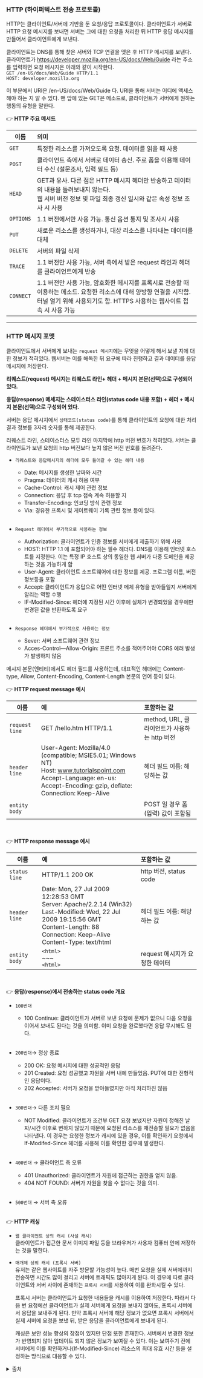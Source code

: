 ### HTTP (하이퍼텍스트 전송 프로토콜)

HTTP는 클라이언트/서버에 기반을 둔 요청/응답 프로토콜이다. 클라이언트가 서버로 HTTP 요청 메시지를 보내면 서버는 그에 대한 요청을 처리한 뒤 HTTP 응답 메시지를 만들어서 클라이언트에게 보낸다.

클라이언트는 DNS를 통해 찾은 서버와 TCP 연결을 맺은 후 HTTP 메시지를 보낸다. 클라이언트가 https://developer.mozilla.org/en-US/docs/Web/Guide 라는 주소를 입력하면 요청 메시지은 아래와 같이 시작한다.<br>
`GET /en-US/docs/Web/Guide HTTP/1.1`<br>
`HOST: developer.mozilla.org `
<br>

이 부분에서 URI은 /en-US/docs/Web/Guide 다. URI을 통해 서버는 어디에 액세스 해야 하는 지 알 수 있다. 맨 앞에 있는 GET은 메소드로, 클라이언트가 서버에게 원하는 행동의 유형을 말한다.

👉 **HTTP 주요 메서드**

| 이름 | 의미 |
|---|:---|
| `GET` | 특정한 리소스를 가져오도록 요청. 데이터를 읽을 때 사용 | 
| `POST` | 클라이언트 측에서 서버로 데이터 송신. 주로 폼을 이용해 데이터 수신 (설문조사, 입력 필드 등)| 
| `HEAD` | GET과 유사. 다른 점은 HTTP 메시지 헤더만 반송하고 데이터의 내용을 돌려보내지 않는다. <br>웹 서버 버전 정보 및 파일 최종 갱신 일시와 같은 속성 정보 조사 시 사용 | 
| `OPTIONS` | 1.1 버전에서만 사용 가능. 통신 옵션 통지 및 조사시 사용 | 
| `PUT` | 새로운 리소스를 생성하거나, 대상 리소스를 나타내는 데이터를 대체 | 
| `DELETE` | 서버의 파일 삭제 | 
| `TRACE` | 1.1 버전만 사용 가능, 서버 측에서 받은 request 라인과 헤더를 클라이언트에게 반송 | 
| `CONNECT` | 1.1 버전만 사용 가능, 암호화한 메시지를 프록시로 전송할 때 이용하는 메소드. 요청한 리소스에 대해 양방향 연결을 시작함. <br>터널 열기 위해 사용되기도 함. HTTPS 사용하는 웹사이트 접속 시 사용 가능 | 
---
### HTTP 메시지 포맷

클라이언트에서 서버에게 보내는 `request 메시지`에는 무엇을 어떻게 해서 보낼 지에 대한 정보가 적혀있다. 웹서버는 이를 해독한 뒤 요구에 따라 진행하고 결과 데이터를 응답 메시지에 저장한다.

**리퀘스트(request) 메시지는 리퀘스트 라인+ 헤더 + 메시지 본문(선택)으로 구성되어 있다.**

**응답(response) 메세지는 스테이스터스 라인(status code 내용 포함) + 헤더 + 메시지 본문(선택)으로 구성되어 있다.**

서버는 응답 메시지에서 `상태코드(status code)`를 통해 클라이언트의 요청에 대한 처리 결과 정보를 3자리 숫자를 통해 제공한다. <br>

리퀘스트 라인, 스테이스터스 모두 라인 마지막에 http 버전 번호가 적혀있다. 서버는 클라이언트가 보낸 요청의 http 버전보다 높지 않은 버전 번호를 돌려준다.

- `리퀘스트와 응답메시지의 헤더에 모두 들어갈 수 있는 헤더 내용` 
    - Date: 메시지를 생성한 날짜와 시간 
    - Pragma: 데이터의 캐시 허용 여부
    - Cache-Control: 캐시 제어 관련 정보
    - Connection: 응답 후 tcp 접속 계속 허용할 지
    - Transfer-Encoding: 인코딩 방식 관련 정보
    - Via: 경유한 프록시 및 게이트웨이 기록 관련 정보 등이 있다.
<br><br>

- `Request 헤더에서 부가적으로 사용하는 정보`
    - Authorization: 클라이언트가 인증 정보를 서버에게 제출하기 위해 사용
    - HOST: HTTP 1.1 에 포함되어야 하는 필수 헤더다. DNS를 이용해 인터넷 호스트를 지정한다. 이는 특정 IP 호스트 상의 동일한 웹 서버가 다중 도메인을 제공하는 것을 가능하게 함
    - User-Agent: 클라이언트 소프트웨어에 대한 정보를 제공. 프로그램 이름, 버전 정보등을 포함
    - Accept: 클라이언트가 응답으로 어떤 인터넷 메체 유형을 받아들일지 서버에게 알리는 역할 수행
    - IF-Modified-Since: 헤더에 지정된 시간 이후에 실체가 변경되었을 경우에만 변경된 값을 반환하도록 요구
<br><br>

- `Response 헤더에서 부가적으로 사용하는 정보`
    - Sever: 서버 소프트웨어 관련 정보
    - Acces-Control—Allow-Origin: 프론트 주소를 적어주어야 CORS 에러 발생가 발생하지 않음

메시지 본문(엔티티)에서도 헤더 필드를 사용하는데, 대표적인 헤더에는 Content-type, Allow, Content-Encoding, Content-Length 본문의 언어 등이 있다.

👉 **HTTP request message 예시**

| 이름 | 예 | 포함하는 값 |
|---|:---|:---|
| `request line` | GET /hello.htm HTTP/1.1| method, URL, 클라이언트가 사용하는 http 버전
| `header line` | User-Agent: Mozilla/4.0 (compatible; MSIE5.01; Windows NT)<br>Host: www.tutorialspoint.com<br>Accept-Language: en-us:<br>Accept-Encoding: gzip, deflate:<br>Connection: Keep-Alive | 헤더 필드 이름: 해당하는 값
| `entity body` | | POST 일 경우 폼(입력) 값이 포함됨 |
<br>

👉 **HTTP response message 예시**

| 이름 | 예 | 포함하는 값 |
|---|:---|:---|
| `status line` | HTTP/1.1 200 OK | http 버전, status code
| `header line` | Date: Mon, 27 Jul 2009 12:28:53 GMT<br>Server: Apache/2.2.14 (Win32)<br>Last-Modified: Wed, 22 Jul 2009 19:15:56 GMT<br>Content-Length: 88<br>Connection: Keep-Alive<br>Content-Type: text/html | 헤더 필드 이름: 해당하는 값
| `entity body` | `<html>`<br>~~~<br>`<html>` | request 메시지가 요청한 데이터 |
<br>


👉 **응답(response)에서 전송하는 status code 개요**

- `100번대`
    -  100 Continue: 클라이언트가 서버로 보낸 요청에 문제가 없으니 다음 요청을 이어서 보내도 된다는 것을 의미함. 이미 요청을 완료했다면 응답 무시해도 된다.
<br><br>

- `200번대`→ 정상 종료
    - 200 OK: 요청 메시지에 대한 성공적인 응답
    - 201 Created: 요청 성공했고 자원을 서버 내에 만들었음. PUT애 대한 전형적인 응답이다.
    - 202 Accepted: 서버가 요청을 받아들였지만 아직 처리하진 않음
<br><br>

- `300번대`→ 다른 조치 필요
    - NOT Modified: 클라이언트가 조건부 GET 요청 보냈지만 자원이 정해진 날짜/시간 이후로 변하지 않았기 때문에 요청된 리소스를 재전송할 필요가 없음을 나타낸다. 이 경우는 요청한 정보가 캐시에 있을 경우, 이를 확인하기 요청에서 If-Modifed-Since 헤더를 사용해 이를 확인한 경우에 발생한다.
<br><br>

- `400번대` → 클라이언트 측 오류
    - 401 Unauthorized: 클라이언트가 자원에 접근하는 권한을 얻지 않음.
    - 404 NOT FOUND: 서버가 자원을 찾을 수 없다는 것을 의미.
<br><br>

- `500번대` → 서버 측 오류
<br><br>

 👉 **HTTP 캐싱**

- `웹 클라이언트 상의 캐시 (사설 캐시)`<br>
    클라이언트가 접근한 문서 이미지 파일 등을 브라우저가 사용자 컴퓨터 안에 저장하는 것을 말한다.

- `매개체 상의 캐시 (프록시 서버)`<br>
    유저는 같은 웹사이트를 자주 방문할 가능성이 높다. 매번 요청을 실제 서버에까지 전송하면 시간도 많이 걸리고 서버에 트래픽도 많아지게 된다. 이 경우에 따로 클라이언트와 서버 사이에 존재하는 `프록시 서버`를 사용하여 이를 완화시킬 수 있다.

    프록시 서버는 클라이언트가 요청한 내용들을 캐시를 이용하여 저장한다. 따라서 다음 번 요청에선 클라이언트가 실제 서버에게 요청을 보내지 않아도, 프록시 서버에서 응답을 보내주게 된다. 만약 프록시 서버에 해당 정보가 없으면 프록시 서버에서 실제 서버에 요청을 보낸 뒤, 받은 응답을 클라이언트에게 보내게 된다.

    캐싱은 보안 성능 향상의 장점이 있지만 단점 또한 존재한다. 서버에서 변경한 정보가 반영되지 않아 업데이트 되지 않은 정보가 보여질 수 있다. 이는 보여주기 전에 서버에게 이를 확인하거나(If-Modified-Since) 리소스의 최대 유효 시간 등을 설정하는 방식으로 대응할 수 있다.

<details>
<summary>출처</summary>

- 도서 [성공과 실패를 결정하는 1%의 네트워크 원리] ~ 54p

- 도서 [TCP/IP 완벽 가이드]

- [HTTP METHOD_PUT](https://developer.mozilla.org/ko/docs/Web/HTTP/Methods/PUT)

- [HTTP METHOD_CONNECT](https://developer.mozilla.org/ko/docs/Web/HTTP/Methods/CONNECT)

- [HTTP-Status](https://developer.mozilla.org/ko/docs/Web/HTTP/Status)

- [HTTP 응답 헤더](https://www.zerocho.com/category/HTTP/post/5b4c4e3efc5052001b4f519b)

- [HTTP 헤더 종류](https://gmlwjd9405.github.io/2019/01/28/http-header-types.html)

- [http request message](https://www.tutorialspoint.com/http/http_requests.htm)

- [http response message](https://www.tutorialspoint.com/http/http_responses.htm)

- [자세한 status code 종류](https://www.w3.org/Protocols/rfc2616/rfc2616-sec6.html)

- [캐싱](https://developer.mozilla.org/ko/docs/Web/HTTP/Caching)
</details>
